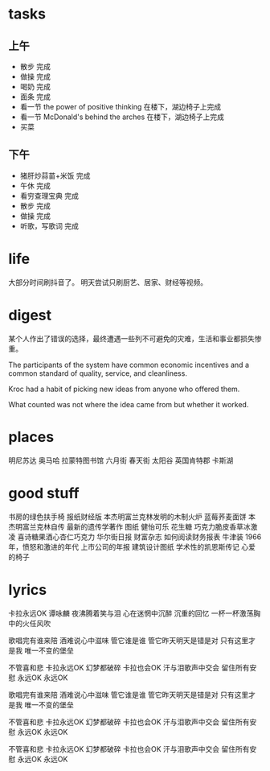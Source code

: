 # tasks
## 上午
* 散步 完成
* 做操 完成
* 喝奶 完成
* 面条 完成
* 看一节 the power of positive thinking 在楼下，湖边椅子上完成
* 看一节 McDonald's behind the arches 在楼下，湖边椅子上完成
* 买菜
## 下午
* 猪肝炒蒜苗+米饭 完成
* 午休 完成
* 看穷查理宝典 完成
* 散步 完成
* 做操 完成
* 听歌，写歌词 完成

# life
大部分时间刷抖音了。
明天尝试只刷厨艺、居家、财经等视频。

# digest
某个人作出了错误的选择，最终遭遇一些列不可避免的灾难，生活和事业都损失惨重。

The participants of the system have common economic incentives and
a common standard of quality, service, and cleanliness.

Kroc had a habit of picking new ideas from anyone who offered them.

What counted was not where the idea came from but whether it worked.

# places
明尼苏达   奥马哈   拉蒙特图书馆   六月街   春天街   太阳谷   英国肯特郡   卡斯湖

# good stuff
书房的绿色扶手椅   报纸财经版   本杰明富兰克林发明的木制火炉   蓝莓荞麦面饼   本杰明富兰克林自传
最新的遗传学著作   图纸   健怡可乐   花生糖   巧克力脆皮香草冰激凌   喜诗糖果酒心杏仁巧克力
华尔街日报   财富杂志   如何阅读财务报表   牛津装   1966年，愤怒和激进的年代   上市公司的年报
建筑设计图纸   学术性的凯恩斯传记   心爱的椅子

# lyrics
卡拉永远OK
  谭咏麟
夜沸腾着笑与泪
心在迷惘中沉醉
沉重的回忆
一杯一杯激荡胸中的火任风吹

歌唱完有谁来陪
酒难说心中滋味
管它谁是谁
管它昨天明天是错是对
只有这里才是我
唯一不变的堡垒

不管喜和悲 卡拉永远OK
幻梦都破碎 卡拉也会OK
汗与泪歌声中交会
留住所有安慰
永远OK 永远OK

歌唱完有谁来陪
酒难说心中滋味
管它谁是谁
管它昨天明天是错是对
只有这里才是我
唯一不变的堡垒

不管喜和悲 卡拉永远OK
幻梦都破碎 卡拉也会OK
汗与泪歌声中交会
留住所有安慰
永远OK 永远OK

不管喜和悲 卡拉永远OK
幻梦都破碎 卡拉也会OK
汗与泪歌声中交会
留住所有安慰
永远OK 永远OK
